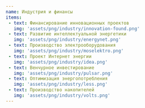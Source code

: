 ```yaml
---
name: Индустрия и финансы
items: 
 - text: Финансирование инновационных проектов
   img: 'assets/png/industry/innovation-found.png'
 - text: Развитие интеллектуальной энергетики
   img: 'assets/png/industry/energynet.png'
 - text: Производство электрооборудования
   img: 'assets/png/industry/moselektro.png'
 - text: Проект Интернет энергии 
   img: 'assets/png/industry/idea.png'
 - text: Венчурное инвестирование
   img: 'assets/png/industry/pulsar.png'   
 - text: Оптимизация энергопотребления
   img: 'assets/png/industry/less.png'   
 - text: Производство накопителей
   img: 'assets/png/industry/volts.png'      
---
```

